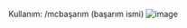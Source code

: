 Kullanım: /mcbaşarım (başarım ismi)
![image](https://user-images.githubusercontent.com/91480884/174398632-9f022ec8-400e-4a9f-bc93-0a2dc981a8d1.png)
